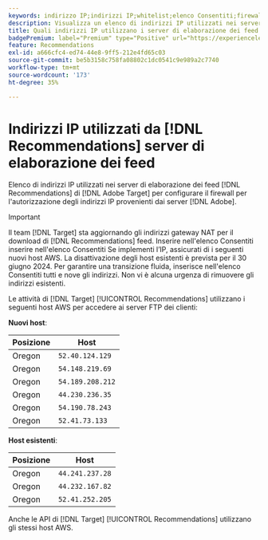 ```yaml
---
keywords: indirizzo IP;indirizzi IP;whitelist;elenco Consentiti;firewall;consigli;feed;server;Adobe Experience Cloud;consigli;recommendations
description: Visualizza un elenco di indirizzi IP utilizzati nei server di elaborazione dei feed di  [!DNL Target]  Recommendations per configurare il firewall in modo da autorizzare gli indirizzi IP provenienti dai server di Adobe.
title: Quali indirizzi IP utilizzano i server di elaborazione dei feed della funzione Recommendations (Consigli)?
badgePremium: label="Premium" type="Positive" url="https://experienceleague.adobe.com/docs/target/using/introduction/intro.html?lang=it#premium newtab=true" tooltip="Vedi cosa è incluso in Target Premium."
feature: Recommendations
exl-id: a666cfc4-ed74-44e8-9ff5-212e4fd65c03
source-git-commit: be5b3158c758fa08802c1dc0541c9e989a2c7740
workflow-type: tm+mt
source-wordcount: '173'
ht-degree: 35%

---
```


# Indirizzi IP utilizzati da [!DNL Recommendations] server di elaborazione dei feed

Elenco di indirizzi IP utilizzati nei server di elaborazione dei feed [!DNL Recommendations] di [!DNL Adobe Target] per configurare il firewall per l&#39;autorizzazione degli indirizzi IP provenienti dai server [!DNL Adobe].

>[!IMPORTANT]
>
>Il team [!DNL Target] sta aggiornando gli indirizzi gateway NAT per il download di [!DNL Recommendations] feed. Inserire nell&#39;elenco Consentiti inserire nell&#39;elenco Consentiti Se implementi l’IP, assicurati di i seguenti nuovi host AWS. La disattivazione degli host esistenti è prevista per il 30 giugno 2024. Per garantire una transizione fluida, inserisce nell&#39;elenco Consentiti tutti e nove gli indirizzi. Non vi è alcuna urgenza di rimuovere gli indirizzi esistenti.

Le attività di [!DNL Target] [!UICONTROL Recommendations] utilizzano i seguenti host AWS per accedere ai server FTP dei clienti:

**Nuovi host**:

| Posizione | Host |
| --- | --- |
| Oregon | `52.40.124.129` |
| Oregon | `54.148.219.69` |
| Oregon | `54.189.208.212` |
| Oregon | `44.230.236.35` |
| Oregon | `54.190.78.243` |
| Oregon | `52.41.73.133` |

**Host esistenti**:

| Posizione | Host |
| --- | --- |
| Oregon | `44.241.237.28` |
| Oregon | `44.232.167.82` |
| Oregon | `52.41.252.205` |

Anche le API di [!DNL Target] [!UICONTROL Recommendations] utilizzano gli stessi host AWS.
